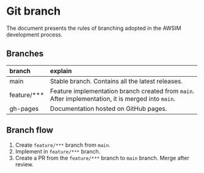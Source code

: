 # Git branch

The document presents the rules of branching adopted in the AWSIM development process.

## Branches

|branch|explain|
|:--|:--|
|main|Stable branch. Contains all the latest releases.|
|feature/***|Feature implementation branch created from `main`. <br>After implementation, it is merged into `main`.|
|gh-pages|Documentation hosted on GitHub pages.|

## Branch flow

1. Create `feature/***` branch from `main`.
2. Implement in `feature/***` branch.
3. Create a PR from the `feature/***` branch to `main` branch. Merge after review.

